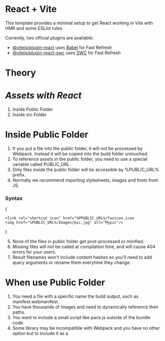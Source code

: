 # React + Vite

This template provides a minimal setup to get React working in Vite with HMR and some ESLint rules.

Currently, two official plugins are available:

- [@vitejs/plugin-react](https://github.com/vitejs/vite-plugin-react/blob/main/packages/plugin-react/README.md) uses [Babel](https://babeljs.io/) for Fast Refresh
- [@vitejs/plugin-react-swc](https://github.com/vitejs/vite-plugin-react-swc) uses [SWC](https://swc.rs/) for Fast Refresh

# Theory

# _Assets with React_

1. Inside Public Folder
2. Inside src Folder

# Inside Public Folder

1. If you put a file into the public folder, it will not be processed by Webpack. Instead it will be copied into the build folder untouched.
2. To reference assets in the public folder, you need to use a special variable called PUBLIC_URL. 
3. Only files inside the public folder will be accessible by %PUBLIC_URL% prefix.
4. Normally we recommend importing stylesheets, images and fonts from JS.

<h3>Syntax</h3>
{

    <link rel="shortcut icon" href="%PPUBLIC_URL%/favicon.icon
    <img href="%PUBLIC_URL%/Images/pic.jpg" alt="Mypic"/>
}

5. None of the files in public folder get post-processed or minified.
6. Missing files will not be called at compilation time, and will cause 404 errors for your users.
7. Result filenames won't include content hashes so you'll need to add query arguments or rename them everytime they change.

# When use Public Folder

1. You need a file with a specific name the build output, such as manifest.webmanifest.
2. You have thousands of images and need to dynamically reference their paths.
3. You want to include a small script like pace.js outside of the bundle code.
4. Some library may be incompatible with Webpack and you have no other option but to include it as a <script> tags.

<h3>Syntax</h3>
{

    Public Folder -> index.html
    <img src="%PUBLIC_URL%/pic.jpg"/>
    <img src="%PUBLIC_URL%/Images/pic.jpg"/>
}
<h3>Syntax</h3>
{

    Public Folder -> app.js
    <img src={process.env.PUBLIC_URL + "/pic.jpg"}/>
    <img src={process.env.PUBLIC_URL + "/Images/pic.jpg"}/>
}

# Inside src Folder

1. With Webpack, using static assets like images and fonts works similarly to CSS.
2. You can import a file right in a JS module. This tells Webpack to include that file in the bundle.
3. Unlike CSS imports, importing a file gives you a string value. 
4. This value is the final path you can reference in your code.
5. As the src attribute of an images or the href of a link to a PDF.

<h3>Example</h3>
{

    1. Scripts and stylesheets get minified and bundle together to avoid extra network requests.
    2. Missing files cause compilation error instead of 404 erros for your users.
    3. Result filenames include content hashes so you don't need to worry about browsers caching their old versions.
}

<h3>Syntax</h3>
{

    App.js
    import pic from './pic.jpg'
    <img src={pic} alt="Mypic"/>
}

6. This ensure that when the project i built, Webpack will correctly move the images into the build folder, and provide us with correct paths.
